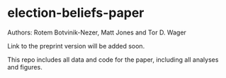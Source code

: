 # election-beliefs-paper

Authors: Rotem Botvinik-Nezer, Matt Jones and Tor D. Wager

Link to the preprint version will be added soon.

This repo includes all data and code for the paper, including all analyses and figures.
